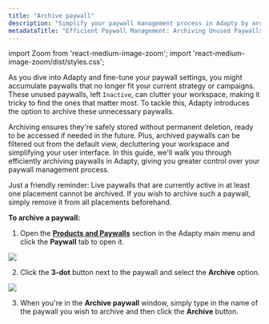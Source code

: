 ```yaml
---
title: "Archive paywall"
description: "Simplify your paywall management process in Adapty by archiving unused paywalls, ensuring they're safely stored for future access while decluttering your workspace. Learn how to efficiently archive paywalls and optimize your interface for improved efficiency."
metadataTitle: "Efficient Paywall Management: Archiving Unused Paywalls in Adapty"
---
```


import Zoom from 'react-medium-image-zoom';
import 'react-medium-image-zoom/dist/styles.css';

As you dive into Adapty and fine-tune your paywall settings, you might accumulate paywalls that no longer fit your current strategy or campaigns. These unused paywalls, left `Inactive`, can clutter your workspace, making it tricky to find the ones that matter most. To tackle this, Adapty introduces the option to archive these unnecessary paywalls. 

Archiving ensures they're safely stored without permanent deletion, ready to be accessed if needed in the future. Plus, archived paywalls can be filtered out from the default view, decluttering your workspace and simplifying your user interface. In this guide, we'll walk you through efficiently archiving paywalls in Adapty, giving you greater control over your paywall management process.

Just a friendly reminder: Live paywalls that are currently active in at least one placement cannot be archived. If you wish to archive such a paywall, simply remove it from all placements beforehand.

**To archive a paywall:**

1. Open the [**Products and Paywalls**](https://app.adapty.io/paywalls) section in the Adapty main menu and click the **Paywall** tab to open it. 


<Zoom>
  <img src={require('./img/c38cb41-paywalls_archive.webp').default}
  style={{
    border: '1px solid #727272', /* border width and color */
    width: '700px', /* image width */
    display: 'block', /* for alignment */
    margin: '0 auto' /* center alignment */
  }}
/>
</Zoom>





2. Click the **3-dot** button next to the paywall and select the **Archive** option.

   
<Zoom>
  <img src={require('./img/3d70992-archive_paywall.webp').default}
  style={{
    border: '1px solid #727272', /* border width and color */
    width: '700px', /* image width */
    display: 'block', /* for alignment */
    margin: '0 auto' /* center alignment */
  }}
/>
</Zoom>



3. When you're in the **Archive paywall** window, simply type in the name of the paywall you wish to archive and then click the **Archive** button.